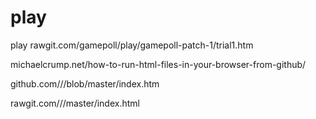 # play

play rawgit.com/gamepoll/play/gamepoll-patch-1/trial1.htm 


michaelcrump.net/how-to-run-html-files-in-your-browser-from-github/



github.com/<your user name>/<your repo>/blob/master/index.htm

rawgit.com/<your user name>/<your repo>/master/index.html

